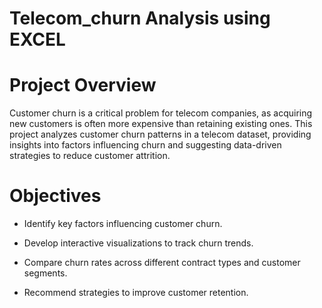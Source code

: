 # Telecom_churn Analysis using EXCEL
# Project Overview

Customer churn is a critical problem for telecom companies, as acquiring new customers is often more expensive than retaining existing ones. This project analyzes customer churn patterns in a telecom dataset, providing insights into factors influencing churn and suggesting data-driven strategies to reduce customer attrition.

# Objectives

* Identify key factors influencing customer churn.

* Develop interactive visualizations to track churn trends.

* Compare churn rates across different contract types and customer segments.

* Recommend strategies to improve customer retention.
